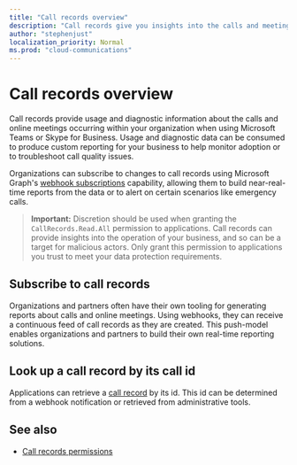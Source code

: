 ```yaml
---
title: "Call records overview"
description: "Call records give you insights into the calls and meetings performed within your organization."
author: "stephenjust"
localization_priority: Normal
ms.prod: "cloud-communications"
---
```


# Call records overview

Call records provide usage and diagnostic information about the calls and online meetings occurring within your organization when using Microsoft Teams or Skype for Business. Usage and diagnostic data can be consumed to produce custom reporting for your business to help monitor adoption or to troubleshoot call quality issues.

Organizations can subscribe to changes to call records using Microsoft Graph's [webhook subscriptions](/graph/api/resources/webhooks?view=graph-rest-beta) capability, allowing them to build near-real-time reports from the data or to alert on certain scenarios like emergency calls.

> **Important:** Discretion should be used when granting the `CallRecords.Read.All` permission to applications. Call records can provide insights into the operation of your business, and so can be a target for malicious actors. Only grant this permission to applications you trust to meet your data protection requirements.

## Subscribe to call records

Organizations and partners often have their own tooling for generating reports about calls and online meetings. Using webhooks, they can receive a continuous feed of call records as they are created. This push-model enables organizations and partners to build their own real-time reporting solutions.

## Look up a call record by its call id

Applications can retrieve a [call record](/graph/api/resources/callrecords-callrecord?view=graph-rest-beta) by its id. This id can be determined from a webhook notification or retrieved from administrative tools.

## See also

- [Call records permissions](/graph/permissions-reference#call-records-permissions)
